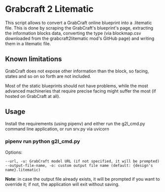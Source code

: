 # Grabcraft 2 Litematic

This script allows to convert a GrabCraft online blueprint into a .litematic file.
This is done by scraping the GrabCraft's blueprint's page, extracting the information blocks data, converting the type (via blockmap.csv downloaded from the grabcraft2litematic mod's GitHub page) and writing them in a litematic file.

## Known limitations

GrabCraft does not expose other information than the block, so facing, states and so on so forth are not included.

Most of the static blueprints should not have problems, while the most advanced machineries that require precise facing might suffer the most (if hosted on GrabCraft at all).

## Usage

Install the requirements (using pipenv) and either run the g2l_cmd.py command line application, or run srv.py via uvicorn

### pipenv run python g2l_cmd.py

Options:

    --url, -u: GrabCraft model URL (if not specified, it will be prompted)
    --output-file-name, -o: custom output file name (default: {design's name}.litematic)

**Note**: in case the output file already exists, it will be prompted if you want to override it; if not, the application will exit without saving.
